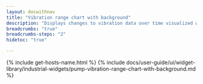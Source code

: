 ```yaml
---
layout: docwithnav
title: "Vibration range chart with background"
description: "Displays changes to vibration data over time visualized with color ranges and background."
breadcrumbs: "true"
breadcrumbs-steps: "2"
hidetoc: "true"

---
```

{% include get-hosts-name.html %}
{% include docs/user-guide/ui/widget-library/industrial-widgets/pump-vibration-range-chart-with-background.md %}
